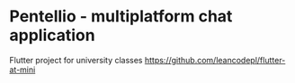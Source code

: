 # Pentellio - multiplatform chat application

Flutter project for university classes
https://github.com/leancodepl/flutter-at-mini
